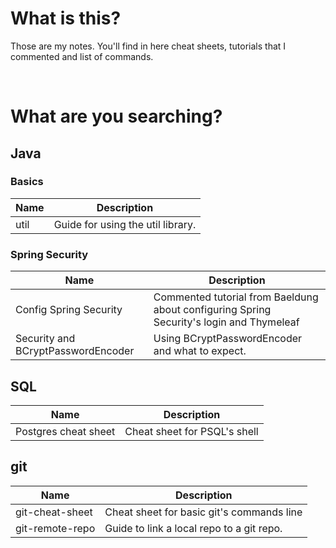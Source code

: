 
<h1>What is this?</h1>

Those are my notes. You'll find in here cheat sheets, tutorials that I commented and list of commands.

<br>

<h1> What are you searching? </h1>

<h2>Java</h2>

<h3>Basics</h3>

| Name | Description |
|--|--|
| util | Guide for using the util library. |


<h3>Spring Security </h3>

| Name | Description |
|--|--|
| Config Spring Security | Commented tutorial from Baeldung about configuring Spring Security's login and Thymeleaf |
|Security and BCryptPasswordEncoder | Using BCryptPasswordEncoder and what to expect.  |


<h2>SQL</h2>

| Name | Description |
|--|--|
|Postgres cheat sheet  |  Cheat sheet for PSQL's shell |

<h2>git</h2>

| Name | Description |
|--|--|
| git-cheat-sheet | Cheat sheet for basic git's commands line |
| git-remote-repo | Guide to link a local repo to a git repo. |